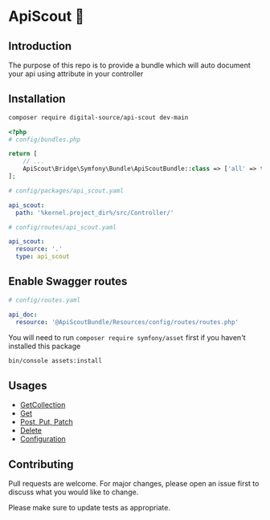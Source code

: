 # ApiScout 🤠

## Introduction

The purpose of this repo is to provide a bundle which will
auto document your api using attribute in your controller

## Installation

```bash
composer require digital-source/api-scout dev-main
```

```php
<?php
# config/bundles.php

return [
    // ...
    ApiScout\Bridge\Symfony\Bundle\ApiScoutBundle::class => ['all' => true]
];
```

```yaml
# config/packages/api_scout.yaml

api_scout:
  path: '%kernel.project_dir%/src/Controller/'
```

```yaml
# config/routes/api_scout.yaml

api_scout:
  resource: '.'
  type: api_scout
```

## Enable Swagger routes

```yaml
# config/routes.yaml

api_doc:
  resource: '@ApiScoutBundle/Resources/config/routes/routes.php'

```

You will need to run `composer require symfony/asset` first if you haven't installed this package
```bash
bin/console assets:install
```

## Usages

- [GetCollection](docs/Attributes/GetCollection.md)
- [Get](docs/Attributes/Get.md)
- [Post, Put, Patch](docs/Attributes/Update.md)
- [Delete](docs/Attributes/Delete.md)
- [Configuration](docs/Configuration.md)

## Contributing

Pull requests are welcome. For major changes, please open an issue first to discuss what you would like to change.

Please make sure to update tests as appropriate.
